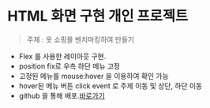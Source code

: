 # HTML 화면 구현 개인 프로젝트

> 주제 : 옷 쇼핑몰 벤치마킹하여 만들기

- Flex 를 사용한 레이아웃 구현.
- position fix로 우측 하단 메뉴 고정
- 고정된 메뉴를 mouse:hover 을 이용하여 확인 가능
- hover된 메뉴 버튼 click event 로 주제 이동 및 상단, 하단 이동
- github 을 통해 배포.[바로가기](https://jmhdevrepo.github.io/HTML_Portpolio/)
